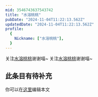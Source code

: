 ```yaml
---
mid: 3546743637543742
title: "水溶桃桃"
pubDate: "2024-11-04T11:22:13.562Z"
updatedDate: "2024-11-04T11:22:13.562Z"
profile:
  {
    Nickname: ["水溶桃桃"],
  }
---
```


关注[水溶桃桃](https://space.bilibili.com/3546743637543742)谢谢喵~ 关注[水溶桃桃](https://space.bilibili.com/3546743637543742)谢谢喵~

## 此条目有待补充
你可以在[这里](https://github.com/Yuhanawa/VTuber.ICU-Content/edit/master/v/水溶桃桃/index.md)编辑本文
